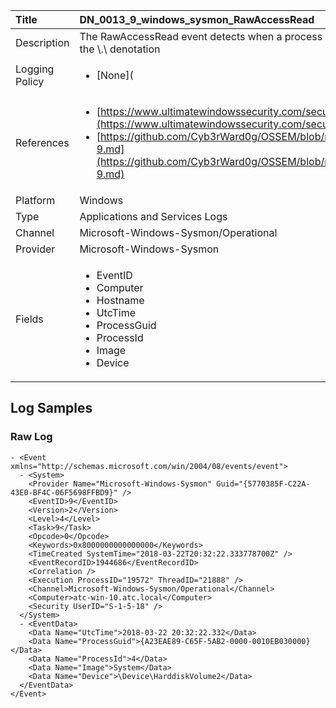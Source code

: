 | Title          | DN_0013_9_windows_sysmon_RawAccessRead                                                                                                      |
|:---------------|:-----------------------------------------------------------------------------------------------------------------|
| Description    | The RawAccessRead event detects when a process conducts reading operations  from the drive using the \\.\ denotation                                                                                                |
| Logging Policy | <ul><li>[None](</li></ul> |
| References     | <ul><li>[https://www.ultimatewindowssecurity.com/securitylog/encyclopedia/event.aspx?eventid=90009](https://www.ultimatewindowssecurity.com/securitylog/encyclopedia/event.aspx?eventid=90009)</li><li>[https://github.com/Cyb3rWard0g/OSSEM/blob/master/data_dictionaries/windows/sysmon/event-9.md](https://github.com/Cyb3rWard0g/OSSEM/blob/master/data_dictionaries/windows/sysmon/event-9.md)</li></ul>                                  |
| Platform       | Windows   |
| Type           | Applications and Services Logs 		|
| Channel        | Microsoft-Windows-Sysmon/Operational    |
| Provider       | Microsoft-Windows-Sysmon   |
| Fields         | <ul><li>EventID</li><li>Computer</li><li>Hostname</li><li>UtcTime</li><li>ProcessGuid</li><li>ProcessId</li><li>Image</li><li>Device</li></ul>                                               |


## Log Samples

### Raw Log

```
- <Event xmlns="http://schemas.microsoft.com/win/2004/08/events/event">
  - <System>
    <Provider Name="Microsoft-Windows-Sysmon" Guid="{5770385F-C22A-43E0-BF4C-06F5698FFBD9}" />
    <EventID>9</EventID>
    <Version>2</Version>
    <Level>4</Level>
    <Task>9</Task>
    <Opcode>0</Opcode>
    <Keywords>0x8000000000000000</Keywords>
    <TimeCreated SystemTime="2018-03-22T20:32:22.333778700Z" />
    <EventRecordID>1944686</EventRecordID>
    <Correlation />
    <Execution ProcessID="19572" ThreadID="21888" />
    <Channel>Microsoft-Windows-Sysmon/Operational</Channel>
    <Computer>atc-win-10.atc.local</Computer>
    <Security UserID="S-1-5-18" />
  </System>
  - <EventData>
    <Data Name="UtcTime">2018-03-22 20:32:22.332</Data>
    <Data Name="ProcessGuid">{A23EAE89-C65F-5AB2-0000-0010EB030000}</Data>
    <Data Name="ProcessId">4</Data>
    <Data Name="Image">System</Data>
    <Data Name="Device">\Device\HarddiskVolume2</Data>
  </EventData>
</Event>

```




